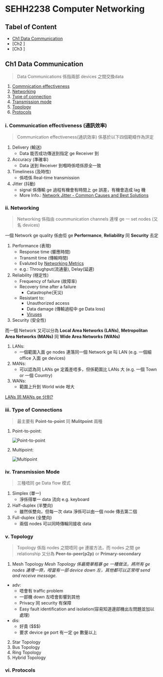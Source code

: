# SEHH2238 Computer Networking
  
  
## Tabel of Content
- [Ch1 Data Communication](https://github.com/JackTheCoconut/Notebook/blob/main/HKCC/Year2/Sem2/SEHH2238_ComuterNetworking.md#ch1-data-communication)
- [Ch2 ]
- [Ch3 ]
  
  
## Ch1 Data Communication
    
>Data Communications 係指兩部 devices 之間交換data 
  
  1. [Commnication effectiveness](https://github.com/JackTheCoconut/Notebook/edit/main/HKCC/Year2/Sem2/SEHH2238_ComuterNetworking.md#i-communication-effectiveness-%E9%80%9A%E8%A8%8A%E6%95%88%E7%8E%87)
  2. [Networking](https://github.com/JackTheCoconut/Notebook/edit/main/HKCC/Year2/Sem2/SEHH2238_ComuterNetworking.md#ii-networking)
  3. [Type of connection](https://github.com/JackTheCoconut/Notebook/edit/main/HKCC/Year2/Sem2/SEHH2238_ComuterNetworking.md#iii-type-of-connections)
  4. [Transmission mode](https://github.com/JackTheCoconut/Notebook/edit/main/HKCC/Year2/Sem2/SEHH2238_ComuterNetworking.md#iv-transmission-mode)
  5. [Topology](https://github.com/JackTheCoconut/Notebook/edit/main/HKCC/Year2/Sem2/SEHH2238_ComuterNetworking.md#v-topology)
  6. [Protocols](https://github.com/JackTheCoconut/Notebook/edit/main/HKCC/Year2/Sem2/SEHH2238_ComuterNetworking.md#vi-protocols)

    
### i. Communication effectiveness (通訊效率)    
  >Communication effectiveness(通訊效率) 係基於以下四個範疇作為評定
  1. Delivery (輸送)
      - Data 能否成功傳送到指定 ge Receiver 到
  2. Accuracy (準確率)
      - Data 送到 Receiver 到嗰時係唔係原全一致
  3. Timeliness (及時性)
      - 係唔係 Real-time transmission 
  4. Jitter (抖動)
      - signal 係傳輸 ge 過程有機會有時間上 ge 誤差，有機會造成 lag 機
      - More Info.: [Network Jitter - Common Causes and Best Solutions](https://www.ir.com/guides/what-is-network-jitter)


### ii. Networking 
  >Networking 係指由 coummunication channels 連埋 ge 一 set nodes (又名 devices)
 
  一個 Network ge quality 係由佢 ge **Performance**, **Reliability** 同 **Security** 去定
  
  1. Performance (表現)
      - Response time (響應時間)
      - Transmit time (傳輸時間)
      - Evaluted by [Networking Metrics](https://www.perfsonar.net/resources_metrics.html) 
      - e.g.: Throughput(流通量), Delay(延遲)
  2. Reliability (穩定性)
      - Frequency of failure (故障率)
      - Recovery time after a failure
          - Catastrophe(天災)
      - Resistant to:
          - Unauthorized access
          - Data damage (傳輸過程中 ge Data loss)
          - [Viruses](https://www.websecurity.digicert.com/zh/hk/security-topics/what-are-malware-viruses-spyware-and-cookies-and-what-differentiates-them)
  3. Security  (安全性)
      
  而一個 Network 又可以分為 **Local Area Networks (LANs)**, **Metropolitan Area Networks (MANs)** 同 **Wide Area Networks (WANs)**
  
  1. LANs:
      - 一個範圍入面 ge nodes 連落同一個 Network ge 叫 LAN (e.g. 一個細 office 入面 ge devices)
  2. MANs:
      - 可以認為同 LANs ge 定義差唔多，但係範圍比 LANs 大 (e.g. 一個 Town or 一個 Country)
  3. WANs:
      - 範圍上升到 World wide 咁大 

[LANs 同 MANs ge 分別?](https://www.geeksforgeeks.org/difference-between-lan-and-man/)  
   
### iii. Type of Connections
  >最主要有 **Point-to-point** 同 **Mulitpoint** 兩種

1. Point-to-point:
    
    ![Point-to-point](https://cdn.discordapp.com/attachments/684958583367925771/948295753762238505/unknown.png "Point-to-point")

2. Multipoint:
    
    ![Multipoint](https://cdn.discordapp.com/attachments/684958583367925771/948296856243437648/unknown.png "Multipoint")


### iv. Transmission Mode
  >三種唔同 ge Data flow 模式

  1. Simplex (單一)
      - 淨係得單一 data 流向 e.g. keyboard
  2. Half-duplex (半雙向)
      - 雖然係雙向，但每一次 data 淨係可以由一個 node 傳去第二個
  3. Full-duplex (全雙向)
      - 兩個 nodes 可以同時傳輪同接收 data  

### v. Topology
  >Topology 係指 nodes 之間唔同 ge 連接方法，而 nodes 之間 ge relationship 又分為 **Peer-to-peer(p2p)** or **Primary-secondary**

  1. Mesh Topology 
  *Mesh Topology 係最簡單粗暴 ge 一種做法，將所有 ge nodes 連埋一齊，咁當有一部 device down 左，其他都可以正常咁 send and receive message.*

  - adv:
    - 唔會有 traffic problem
    - 一部機 down 左唔會影響到其他
    - Privacy 同 security 有保障
    - Easy fault identification and isolation(容易知道邊部機出左問題並加以處理)
  - dis:
    - 好貴 ($$$)
    - 要求 device ge port 有一定 ge 數量以上
  2. Star Topology
  3. Bus Topology
  4. Ring Topology
  5. Hybrid Topology
  
### vi. Protocols
